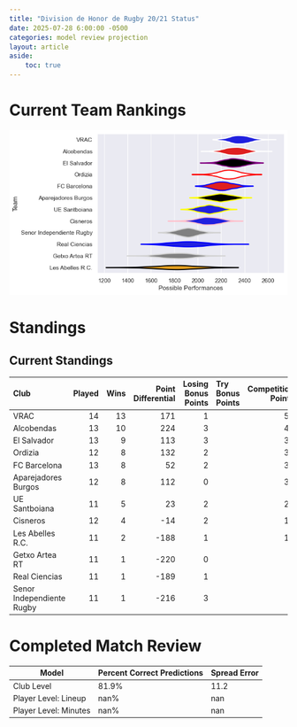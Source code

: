 ```yaml
---  
title: "Division de Honor de Rugby 20/21 Status"  
date: 2025-07-28 6:00:00 -0500  
categories: model review projection  
layout: article  
aside:  
    toc: true  
---
```

# Current Team Rankings


![Club Rankings](plots/rankings_Division_de_Honor_de_Rugby_2021.png)
# Standings

## Current Standings


| Club                      |   Played |   Wins |   Point Differential |   Losing Bonus Points | Try Bonus Points   |   Competition Points |
|:--------------------------|---------:|-------:|---------------------:|----------------------:|:-------------------|---------------------:|
| VRAC                      |       14 |     13 |                  171 |                     1 |                    |                   53 |
| Alcobendas                |       13 |     10 |                  224 |                     3 |                    |                   43 |
| El Salvador               |       13 |      9 |                  113 |                     3 |                    |                   39 |
| Ordizia                   |       12 |      8 |                  132 |                     2 |                    |                   34 |
| FC Barcelona              |       13 |      8 |                   52 |                     2 |                    |                   34 |
| Aparejadores Burgos       |       12 |      8 |                  112 |                     0 |                    |                   32 |
| UE Santboiana             |       11 |      5 |                   23 |                     2 |                    |                   22 |
| Cisneros                  |       12 |      4 |                  -14 |                     2 |                    |                   18 |
| Les Abelles R.C.          |       11 |      2 |                 -188 |                     1 |                    |                   11 |
| Getxo Artea RT            |       11 |      1 |                 -220 |                     0 |                    |                    8 |
| Real Ciencias             |       11 |      1 |                 -189 |                     1 |                    |                    7 |
| Senor Independiente Rugby |       11 |      1 |                 -216 |                     3 |                    |                    7 |



# Completed Match Review


| Model | Percent Correct Predictions | Spread Error |
| ------ | ------ | ------ |
| Club Level | 81.9% | 11.2 |
| Player Level: Lineup | nan% | nan |
| Player Level: Minutes | nan% | nan |

